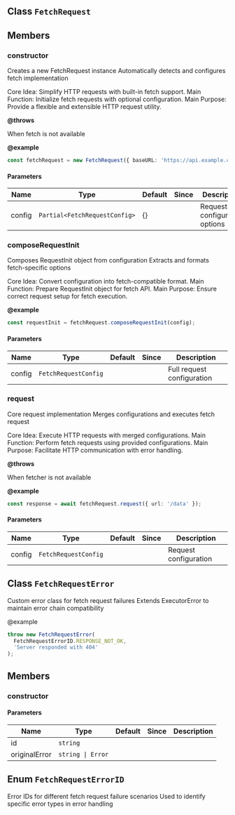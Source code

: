 ## Class `FetchRequest`


## Members

### constructor
Creates a new FetchRequest instance
Automatically detects and configures fetch implementation

Core Idea: Simplify HTTP requests with built-in fetch support.
Main Function: Initialize fetch requests with optional configuration.
Main Purpose: Provide a flexible and extensible HTTP request utility.

**@throws** 

When fetch is not available

**@example** 

```typescript
const fetchRequest = new FetchRequest({ baseURL: 'https://api.example.com' });
```


#### Parameters
| Name | Type | Default | Since | Description |
|------|------|---------|-------|------------|
|  config  | `Partial<FetchRequestConfig>` | {} |  | Request configuration options |


### composeRequestInit
Composes RequestInit object from configuration
Extracts and formats fetch-specific options

Core Idea: Convert configuration into fetch-compatible format.
Main Function: Prepare RequestInit object for fetch API.
Main Purpose: Ensure correct request setup for fetch execution.

**@example** 

```typescript
const requestInit = fetchRequest.composeRequestInit(config);
```


#### Parameters
| Name | Type | Default | Since | Description |
|------|------|---------|-------|------------|
|  config  | `FetchRequestConfig` |  |  | Full request configuration |


### request
Core request implementation
Merges configurations and executes fetch request

Core Idea: Execute HTTP requests with merged configurations.
Main Function: Perform fetch requests using provided configurations.
Main Purpose: Facilitate HTTP communication with error handling.

**@throws** 

When fetcher is not available

**@example** 

```typescript
const response = await fetchRequest.request({ url: '/data' });
```


#### Parameters
| Name | Type | Default | Since | Description |
|------|------|---------|-------|------------|
|  config  | `FetchRequestConfig` |  |  | Request configuration |


## Class `FetchRequestError`
Custom error class for fetch request failures
Extends ExecutorError to maintain error chain compatibility

@example 

```typescript
throw new FetchRequestError(
  FetchRequestErrorID.RESPONSE_NOT_OK,
  'Server responded with 404'
);
```


## Members

### constructor


#### Parameters
| Name | Type | Default | Since | Description |
|------|------|---------|-------|------------|
|  id  | `string` |  |  |  |
|  originalError  | `string \| Error` |  |  |  |


## Enum `FetchRequestErrorID`
Error IDs for different fetch request failure scenarios
Used to identify specific error types in error handling


